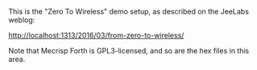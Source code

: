 This is the "Zero To Wireless" demo setup, as described on the JeeLabs weblog:

<http://localhost:1313/2016/03/from-zero-to-wireless/>

Note that Mecrisp Forth is GPL3-licensed, and so are the hex files in this area.
